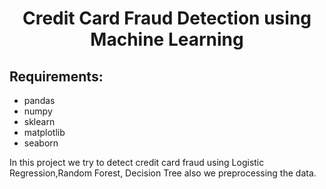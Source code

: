 <h1 align = center>Credit Card Fraud Detection using Machine Learning </h1>

## Requirements:
- pandas
- numpy
- sklearn
- matplotlib
- seaborn

In this project we try to detect credit card fraud using Logistic Regression,Random Forest, Decision Tree also we preprocessing the data.
